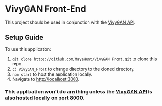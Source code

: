 # VivyGAN Front-End

This project should be used in conjunction with the [VivyGAN API](https://github.com/MayeHunt/VivyGAN_API).

## Setup Guide
To use this application:

1. `git clone https://github.com/MayeHunt/VivyGAN_Front.git` to clone this repo.
2. `cd VivyGAN_Front` to change directory to the cloned directory.
3. `npm start` to host the application locally.
4. Navigate to [http://localhost:3000](http://localhost:3000).

### This application won't do anything unless the [VivyGAN API](https://github.com/MayeHunt/VivyGAN_API) is also hosted locally on port 8000.

